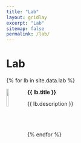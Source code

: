 ```yaml
---
title: "Lab"
layout: gridlay
excerpt: "Lab"
sitemap: false
permalink: /lab/
---
```


# Lab

{% for lb in site.data.lab %}
<div class="row">
<div class="col-sm-11 clearfix">
 <div class="well well-sm">
  <img src="{{ site.url }}{{ site.baseurl }}/images/teachingpic/{{ lb }}" class="img-responsive" width="11%" style="float: left" />
  <p><b>{{ lb.title }}</b></p>
  <p>{{ lb.description }}</p><br><br><br>
 </div>
</div>
</div>
{% endfor %}
